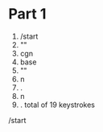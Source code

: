 # Part 1 #
1. /start
2. "<enter>"
3. cgn
4. base
5. "<escape>"
6. n
7. .
8. n
9. .
total of 19 keystrokes

/start
